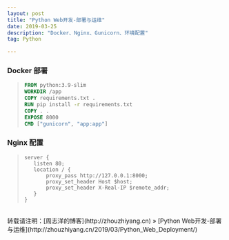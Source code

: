 ```yaml
---
layout: post
title: "Python Web开发-部署与运维"
date: 2019-03-25 
description: "Docker、Nginx、Gunicorn、环境配置"
tag: Python 

---
```


### Docker 部署

>```dockerfile
>FROM python:3.9-slim
>WORKDIR /app
>COPY requirements.txt .
>RUN pip install -r requirements.txt
>COPY . .
>EXPOSE 8000
>CMD ["gunicorn", "app:app"]
>```

### Nginx 配置

>```nginx
>server {
>    listen 80;
>    location / {
>        proxy_pass http://127.0.0.1:8000;
>        proxy_set_header Host $host;
>        proxy_set_header X-Real-IP $remote_addr;
>    }
>}
>```

<br>
转载请注明：[周志洋的博客](http://zhouzhiyang.cn) » [Python Web开发-部署与运维](http://zhouzhiyang.cn/2019/03/Python_Web_Deployment/) 

